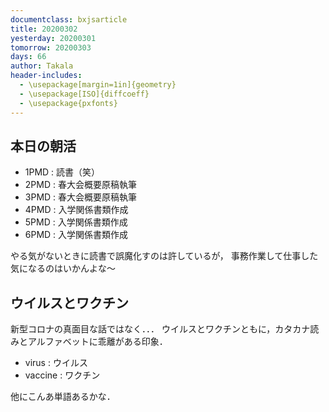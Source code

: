 ```yaml
---
documentclass: bxjsarticle
title: 20200302
yesterday: 20200301
tomorrow: 20200303
days: 66
author: Takala
header-includes:
  - \usepackage[margin=1in]{geometry}
  - \usepackage[ISO]{diffcoeff}
  - \usepackage{pxfonts}
---
```


## 本日の朝活

 * 1PMD : 読書（笑）
 * 2PMD : 春大会概要原稿執筆
 * 3PMD : 春大会概要原稿執筆
 * 4PMD : 入学関係書類作成 
 * 5PMD : 入学関係書類作成
 * 6PMD : 入学関係書類作成


やる気がないときに読書で誤魔化すのは許しているが，
事務作業して仕事した気になるのはいかんよな～

## ウイルスとワクチン

新型コロナの真面目な話ではなく．．．
ウイルスとワクチンともに，カタカナ読みとアルファベットに乖離がある印象．


* virus : ウイルス
* vaccine : ワクチン


他にこんあ単語あるかな．